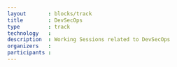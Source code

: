 ```yaml
---
layout       : blocks/track
title        : DevSecOps
type         : track
technology   :
description  : Working Sessions related to DevSecOps
organizers   :
participants :
---
```


